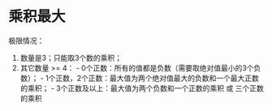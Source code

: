 # 乘积最大

极限情况：

  1. 数量是3；只能取3个数的乘积；
  3. 其它数量 >= 4：
    - 0个正数：所有的值都是负数（需要取绝对值最小的3个负数）；
    - 1个正数，2个正数：最大值为两个绝对值最大的负数和一个最大正数的乘积；
    - 3个正数及以上：最大值为两个负数和一个正数的乘积 或 三个正数的乘积
